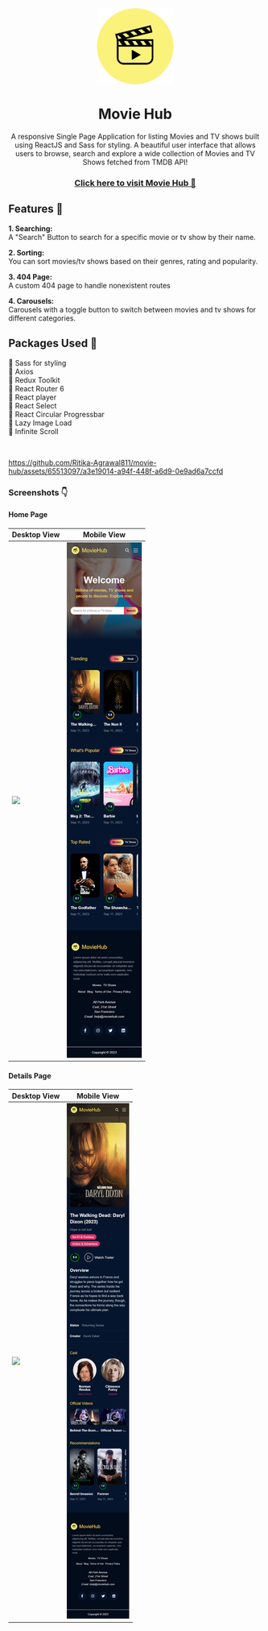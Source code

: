 <div style="text-align:center">
<img src="./src/assets/movieHub-logo.png" width="30%">

# Movie Hub

<p>A responsive Single Page Application for listing Movies and TV shows built using ReactJS and Sass for styling. A beautiful user interface that allows users to browse, search and explore a wide collection of Movies and TV Shows fetched from TMDB API!</p>

### [Click here to visit Movie Hub 💛 ](https://movie-hub-ji1z.onrender.com/)

</div>

## Features :dart:

**1. Searching:** <br/>
A "Search" Button to search for a specific movie or tv show by their name.

**2. Sorting:** <br/>
You can sort movies/tv shows based on their genres, rating and popularity. <br/>

**3. 404 Page:** <br/>
A custom 404 page to handle nonexistent routes <br/>

**4. Carousels:** <br/>
Carousels with a toggle button to switch between movies and tv shows for different categories.

## Packages Used :memo:

:high_brightness: Sass for styling <br/>
:high_brightness: Axios <br/>
:high_brightness: Redux Toolkit <br/>
:high_brightness: React Router 6 <br/>
:high_brightness: React player <br/>
:high_brightness: React Select <br/>
:high_brightness: React Circular Progressbar <br/>
:high_brightness: Lazy Image Load <br/>
:high_brightness: Infinite Scroll <br/>

<br/>

https://github.com/Ritika-Agrawal811/movie-hub/assets/65513097/a3e19014-a94f-448f-a6d9-0e9ad6a7ccfd

### Screenshots :point_down:

#### Home Page

| Desktop View                                 | Mobile View                                 |
| -------------------------------------------- | ------------------------------------------- |
| <img src="./screenshots/home__desktop.png"/> | <img src="./screenshots/home__mobile.png"/> |

#### Details Page

| Desktop View                                    | Mobile View                                    |
| ----------------------------------------------- | ---------------------------------------------- |
| <img src="./screenshots/details__desktop.png"/> | <img src="./screenshots/details__mobile.png"/> |

